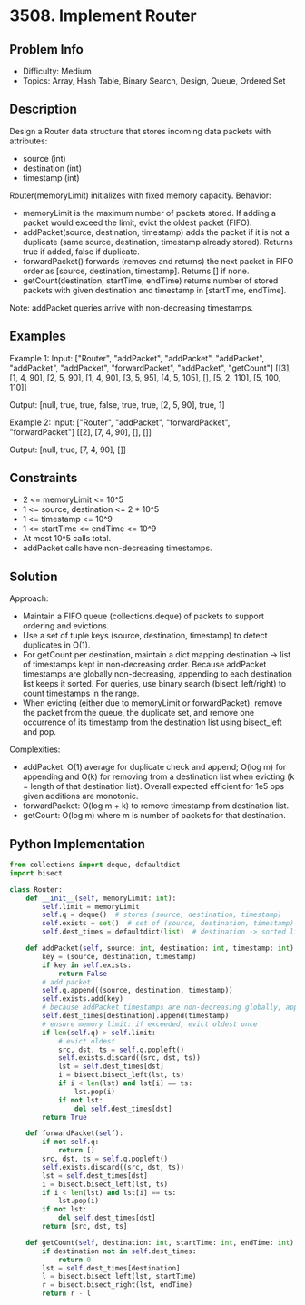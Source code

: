 # 3508. Implement Router

## Problem Info

- Difficulty: Medium
- Topics: Array, Hash Table, Binary Search, Design, Queue, Ordered Set

## Description

Design a Router data structure that stores incoming data packets with attributes:

- source (int)
- destination (int)
- timestamp (int)

Router(memoryLimit) initializes with fixed memory capacity. Behavior:

- memoryLimit is the maximum number of packets stored. If adding a packet would exceed the limit, evict the oldest packet (FIFO).
- addPacket(source, destination, timestamp) adds the packet if it is not a duplicate (same source, destination, timestamp already stored). Returns true if added, false if duplicate.
- forwardPacket() forwards (removes and returns) the next packet in FIFO order as [source, destination, timestamp]. Returns [] if none.
- getCount(destination, startTime, endTime) returns number of stored packets with given destination and timestamp in [startTime, endTime].

Note: addPacket queries arrive with non-decreasing timestamps.

## Examples

Example 1:
Input:
["Router", "addPacket", "addPacket", "addPacket", "addPacket", "addPacket", "forwardPacket", "addPacket", "getCount"]
[[3], [1, 4, 90], [2, 5, 90], [1, 4, 90], [3, 5, 95], [4, 5, 105], [], [5, 2, 110], [5, 100, 110]]

Output:
[null, true, true, false, true, true, [2, 5, 90], true, 1]

Example 2:
Input:
["Router", "addPacket", "forwardPacket", "forwardPacket"]
[[2], [7, 4, 90], [], []]

Output:
[null, true, [7, 4, 90], []]

## Constraints

- 2 <= memoryLimit <= 10^5
- 1 <= source, destination <= 2 \* 10^5
- 1 <= timestamp <= 10^9
- 1 <= startTime <= endTime <= 10^9
- At most 10^5 calls total.
- addPacket calls have non-decreasing timestamps.

## Solution

Approach:

- Maintain a FIFO queue (collections.deque) of packets to support ordering and evictions.
- Use a set of tuple keys (source, destination, timestamp) to detect duplicates in O(1).
- For getCount per destination, maintain a dict mapping destination -> list of timestamps kept in non-decreasing order. Because addPacket timestamps are globally non-decreasing, appending to each destination list keeps it sorted. For queries, use binary search (bisect_left/right) to count timestamps in the range.
- When evicting (either due to memoryLimit or forwardPacket), remove the packet from the queue, the duplicate set, and remove one occurrence of its timestamp from the destination list using bisect_left and pop.

Complexities:

- addPacket: O(1) average for duplicate check and append; O(log m) for appending and O(k) for removing from a destination list when evicting (k = length of that destination list). Overall expected efficient for 1e5 ops given additions are monotonic.
- forwardPacket: O(log m + k) to remove timestamp from destination list.
- getCount: O(log m) where m is number of packets for that destination.

## Python Implementation

```python
from collections import deque, defaultdict
import bisect

class Router:
    def __init__(self, memoryLimit: int):
        self.limit = memoryLimit
        self.q = deque()  # stores (source, destination, timestamp)
        self.exists = set()  # set of (source, destination, timestamp) for duplicate check
        self.dest_times = defaultdict(list)  # destination -> sorted list of timestamps

    def addPacket(self, source: int, destination: int, timestamp: int) -> bool:
        key = (source, destination, timestamp)
        if key in self.exists:
            return False
        # add packet
        self.q.append((source, destination, timestamp))
        self.exists.add(key)
        # because addPacket timestamps are non-decreasing globally, append keeps list sorted
        self.dest_times[destination].append(timestamp)
        # ensure memory limit: if exceeded, evict oldest once
        if len(self.q) > self.limit:
            # evict oldest
            src, dst, ts = self.q.popleft()
            self.exists.discard((src, dst, ts))
            lst = self.dest_times[dst]
            i = bisect.bisect_left(lst, ts)
            if i < len(lst) and lst[i] == ts:
                lst.pop(i)
            if not lst:
                del self.dest_times[dst]
        return True

    def forwardPacket(self):
        if not self.q:
            return []
        src, dst, ts = self.q.popleft()
        self.exists.discard((src, dst, ts))
        lst = self.dest_times[dst]
        i = bisect.bisect_left(lst, ts)
        if i < len(lst) and lst[i] == ts:
            lst.pop(i)
        if not lst:
            del self.dest_times[dst]
        return [src, dst, ts]

    def getCount(self, destination: int, startTime: int, endTime: int) -> int:
        if destination not in self.dest_times:
            return 0
        lst = self.dest_times[destination]
        l = bisect.bisect_left(lst, startTime)
        r = bisect.bisect_right(lst, endTime)
        return r - l
```
